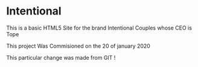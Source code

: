 # Intentional
This is a basic HTML5 Site for the brand Intentional Couples whose CEO is Tope

This project Was Commisioned on the 20 of january 2020

This particular change was made from GIT !



